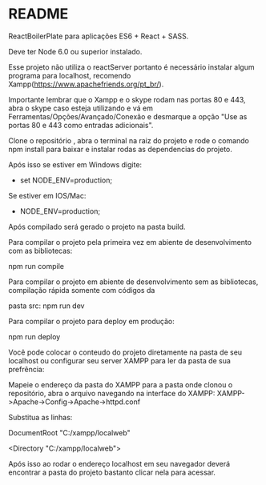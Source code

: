 # README #

ReactBoilerPlate para aplicações ES6 + React + SASS.

Deve ter Node 6.0 ou superior instalado.

Esse projeto não utiliza o reactServer portanto é necessário instalar algum programa para localhost, recomendo Xampp(https://www.apachefriends.org/pt_br/).

Importante lembrar que o Xampp e o skype rodam nas portas 80 e 443, abra o skype caso esteja utilizando e vá em Ferramentas/Opções/Avançado/Conexão e desmarque a opção "Use as portas 80 e 443 como entradas adicionais".

Clone o repositório , abra o terminal na raiz do projeto e rode o comando npm install para baixar e instalar rodas as dependencias do projeto.

Após isso se estiver em Windows digite:
- set NODE_ENV=production;

Se estiver em IOS/Mac:
- NODE_ENV=production;

Após compilado será gerado o projeto na pasta build.

Para compilar o projeto pela primeira vez em abiente de desenvolvimento com as bibliotecas: 

npm run compile

Para compilar o projeto em abiente de desenvolvimento sem as bibliotecas, compilação rápida somente com códigos da 

pasta src: npm run dev

Para compilar o projeto para deploy em produção: 

npm run deploy

Você pode colocar o conteudo do projeto diretamente na pasta de seu localhost ou configurar seu server XAMPP para ler da pasta de sua prefrência:

Mapeie o endereço da pasta do XAMPP para a pasta onde clonou o repositório, abra o arquivo navegando na interface do XAMPP: XAMPP->Apache->Config->Apache->httpd.conf

Substitua as linhas:

DocumentRoot "C:/xampp/localweb"

<Directory "C:/xampp/localweb">

Após isso ao rodar o endereço localhost em seu navegador deverá encontrar a pasta do projeto bastanto clicar nela para acessar.